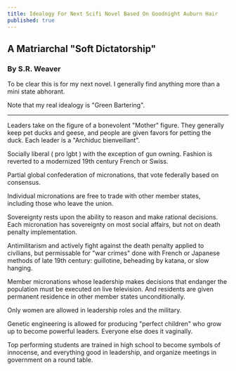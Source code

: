 ```yaml
---
title: Idealogy For Next Scifi Novel Based On Goodnight Auburn Hair
published: true
---
```

## A Matriarchal  "Soft Dictatorship"
### By S.R. Weaver

To be clear this is for my next novel. I generally find anything more than a mini state abhorant.

Note that my real idealogy is "Green Bartering".

---

Leaders take on the figure of a bonevolent "Mother" figure. They generally keep pet ducks and geese, and people are given favors for petting the duck. Each leader is a "Archiduc bienveillant".

Socially liberal ( pro lgbt ) with the exception of gun owning. Fashion is reverted to a modernized 19th century French or Swiss.

Partial global confederation of micronations, that vote federally based on consensus.

Individual micronations are free to trade with other member states, including those who leave the union.

Sovereignty rests upon the ability to reason and make rational decisions. Each micronation has sovereignty on most social affairs, but not on death penalty implementation.

Antimilitarism and actively fight against the death penalty applied to civilians, but permissable for "war crimes" done with French or Japanese methods of late 19th century: guillotine, beheading by katana, or slow hanging.

Member micronations whose leadership makes decisions that endanger the population must be executed on live television. And residents are given permanent residence in other member states unconditionally.

Only women are allowed in leadership roles and the military.

Genetic engineering is allowed for producing "perfect children" who grow up to become powerful leaders. Everyone else does it vaginally.

Top performing students are trained in high school to become symbols of innocense, and everything good in leadership, and organize meetings in government on a round table.
